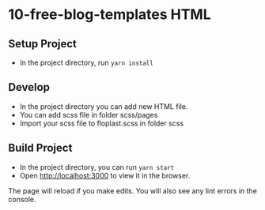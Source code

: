 # 10-free-blog-templates HTML

## Setup Project
- In the project directory, run `yarn install`

## Develop
- In the project directory you can add new HTML file.
- You can add scss file in folder scss/pages
- Import your scss file to floplast.scss in folder scss

## Build Project
- In the project directory, you can run `yarn start`
- Open [http://localhost:3000](http://localhost:3000) to view it in the browser.

The page will reload if you make edits.
You will also see any lint errors in the console.